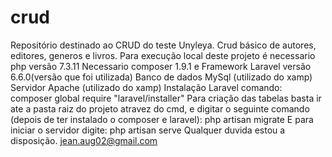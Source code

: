 # crud
Repositório destinado ao CRUD do teste Unyleya.
Crud básico de autores, editores, generos e livros.
Para execução local deste projeto é necessario php versão 7.3.11
Necessario composer 1.9.1 e Framework Laravel versão 6.6.0(versão que foi utilizada)
Banco de dados MySql (utilizado do xamp)
Servidor Apache (utilizado do xamp)
Instalação Laravel comando:
composer global require "laravel/installer"
Para criação das tabelas basta ir ate a pasta raiz do projeto atravez do cmd, e digitar o seguinte comando (depois de ter instalado o composer e laravel):
php artisan migrate
E para iniciar o servidor digite:
php artisan serve
Qualquer duvida estou a disposição.
jean.aug02@gmail.com

